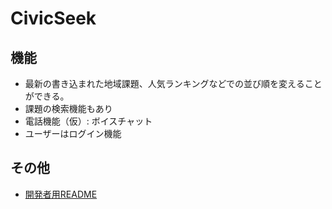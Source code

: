 # CivicSeek

## 機能
- 最新の書き込まれた地域課題、人気ランキングなどでの並び順を変えることができる。
- 課題の検索機能もあり
- 電話機能（仮）: ボイスチャット
- ユーザーはログイン機能

## その他

- [開発者用README](./README_dev.md)